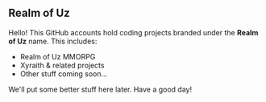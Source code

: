 ## Realm of Uz
Hello! This GitHub accounts hold coding projects branded under the **Realm of Uz** name. This includes:
- Realm of Uz MMORPG
- Xyraith & related projects
- Other stuff coming soon...

We'll put some better stuff here later. Have a good day!
